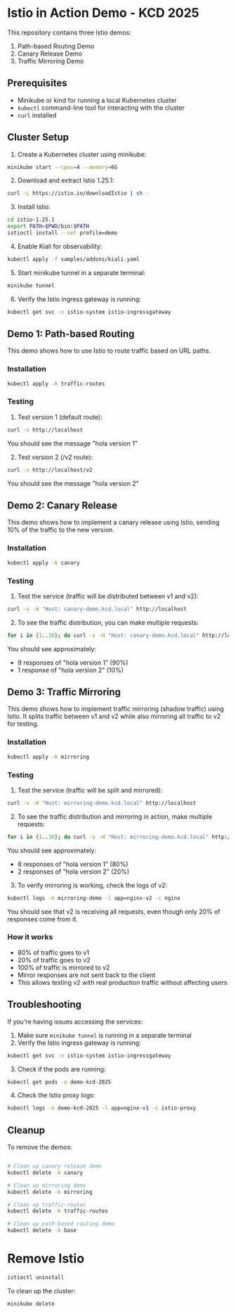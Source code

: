 # Istio in Action Demo - KCD 2025

This repository contains three Istio demos:

1. Path-based Routing Demo
2. Canary Release Demo
3. Traffic Mirroring Demo

## Prerequisites

- Minikube or kind for running a local Kubernetes cluster
- `kubectl` command-line tool for interacting with the cluster
- `curl` installed

## Cluster Setup

1. Create a Kubernetes cluster using minikube:

```bash
minikube start --cpus=4 --memory=6G
```

2. Download and extract Istio 1.25.1:

```bash
curl -L https://istio.io/downloadIstio | sh -
```

3. Install Istio:

```bash
cd istio-1.25.1
export PATH=$PWD/bin:$PATH
istioctl install --set profile=demo
```

4. Enable Kiali for observability:

```bash
kubectl apply -f samples/addons/kiali.yaml
```

5. Start minikube tunnel in a separate terminal:

```bash
minikube tunnel
```

6. Verify the Istio ingress gateway is running:

```bash
kubectl get svc -n istio-system istio-ingressgateway
```

## Demo 1: Path-based Routing

This demo shows how to use Istio to route traffic based on URL paths.

### Installation

```bash
kubectl apply -k traffic-routes
```

### Testing

1. Test version 1 (default route):

```bash
curl -v http://localhost
```

You should see the message "hola version 1"

2. Test version 2 (/v2 route):

```bash
curl -v http://localhost/v2
```

You should see the message "hola version 2"

## Demo 2: Canary Release

This demo shows how to implement a canary release using Istio, sending 10% of the traffic to the new version.

### Installation

```bash
kubectl apply -k canary
```

### Testing

1. Test the service (traffic will be distributed between v1 and v2):

```bash
curl -v -H "Host: canary-demo.kcd.local" http://localhost
```

2. To see the traffic distribution, you can make multiple requests:

```bash
for i in {1..10}; do curl -s -H "Host: canary-demo.kcd.local" http://localhost | grep hola; done
```

You should see approximately:

- 9 responses of "hola version 1" (90%)
- 1 response of "hola version 2" (10%)

## Demo 3: Traffic Mirroring

This demo shows how to implement traffic mirroring (shadow traffic) using Istio. It splits traffic between v1 and v2 while also mirroring all traffic to v2 for testing.

### Installation

```bash
kubectl apply -k mirroring
```

### Testing

1. Test the service (traffic will be split and mirrored):

```bash
curl -v -H "Host: mirroring-demo.kcd.local" http://localhost
```

2. To see the traffic distribution and mirroring in action, make multiple requests:

```bash
for i in {1..10}; do curl -s -H "Host: mirroring-demo.kcd.local" http://localhost | grep hola; done
```

You should see approximately:

- 8 responses of "hola version 1" (80%)
- 2 responses of "hola version 2" (20%)

3. To verify mirroring is working, check the logs of v2:

```bash
kubectl logs -n mirroring-demo -l app=nginx-v2 -c nginx
```

You should see that v2 is receiving all requests, even though only 20% of responses come from it.

### How it works

- 80% of traffic goes to v1
- 20% of traffic goes to v2
- 100% of traffic is mirrored to v2
- Mirror responses are not sent back to the client
- This allows testing v2 with real production traffic without affecting users

## Troubleshooting

If you're having issues accessing the services:

1. Make sure `minikube tunnel` is running in a separate terminal
2. Verify the Istio ingress gateway is running:

```bash
kubectl get svc -n istio-system istio-ingressgateway
```

3. Check if the pods are running:

```bash
kubectl get pods -n demo-kcd-2025
```

4. Check the Istio proxy logs:

```bash
kubectl logs -n demo-kcd-2025 -l app=nginx-v1 -c istio-proxy
```

## Cleanup

To remove the demos:

```bash

# Clean up canary release demo
kubectl delete -k canary

# Clean up mirroring demo
kubectl delete -k mirroring

# Clean up traffic-routes
kubectl delete -k traffic-routes

# Clean up path-based routing demo
kubectl delete -k base
```

# Remove Istio

```bash
istioctl uninstall
```

To clean up the cluster:

```bash
minikube delete
```

